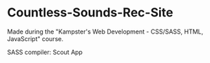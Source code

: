# Countless-Sounds-Rec-Site

Made during the "Kampster's Web Development - CSS/SASS, HTML, JavaScript" course.

SASS compiler: Scout App
